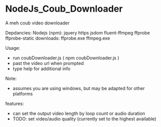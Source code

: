 # NodeJs_Coub_Downloader
 A meh coub video downloader

Depdancies:
    Nodejs (npm):
        jquery
        https
        jsdom
        fluent-ffmpeg
        ffprobe
        ffprobe-static
    downloads:
        ffprobe.exe
        ffmpeg.exe
        
Usage:
 - run coubDownloader.js ( npm coubDownloader.js )
 - past the video url when prompted
 - type help for additional info

Note:
 - assumes you are using windows, but may be adapted for other platforms

features:
 - can set the output video length by loop count or audio duration
 - TODO: set video/audio quality (currently set to the highest available)
        
